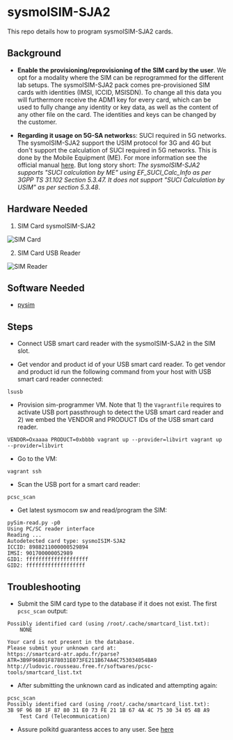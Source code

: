 # sysmoISIM-SJA2

This repo details how to program sysmoISIM-SJA2 cards.

## Background


* **Enable the provisioning/reprovisioning of the SIM card by the user**. We opt for a modality where the SIM can be reprogrammed for the different lab setups. The sysmoISIM-SJA2 pack comes pre-provisioned SIM cards with identities (IMSI, ICCID, MSISDN). To change all this data you will furthermore receive the ADM1 key for every card, which can be used to fully change any identity or key data, as well as the content of any other file on the card. The identities and keys can be changed by the customer.

* **Regarding it usage on 5G-SA networks**s: SUCI required in 5G networks. The sysmoISIM-SJA2 support the USIM protocol for 3G and 4G but don't support the calculation of SUCI required in 5G networks. This is done by the Mobile Equipment (ME). For more information see the official manual [here](https://sysmocom.de/manuals/sysmousim-manual.pdf). But long story short: *The sysmoISIM-SJA2 supports "SUCI calculation by ME" using EF_SUCI_Calc_Info as per 3GPP TS 31.102 Section 5.3.47. It does not support "SUCI Calculation by USIM" as per section 5.3.48*.



## Hardware Needed

1. SIM Card sysmoISIM-SJA2

![SIM Card](./images/sim.png)

2. SIM Card USB Reader 

![SIM Reader](./images/reader.png)

## Software Needed

* [pysim](https://github.com/osmocom/pysim)


## Steps

* Connect USB smart card reader with the sysmoISIM-SJA2 in the SIM slot.

* Get vendor and product id of your USB smart card reader. To get vendor and product id run the following command from your host with USB smart card reader connected:

```console
lsusb
```


* Provision sim-programmer VM. Note that 1) the `Vagrantfile` requires to activate USB port passthrough to detect the USB smart card reader and 2) we embed the VENDOR and PRODUCT IDs of the USB smart card reader.

```console
VENDOR=Oxaaaa PRODUCT=0xbbbb vagrant up --provider=libvirt vagrant up --provider=libvirt
```

* Go to the VM:

```console
vagrant ssh
```

* Scan the USB port for a smart card reader:

```console
pcsc_scan
```

* Get latest sysmocom sw and read/program the SIM:

```console
pySim-read.py -p0
Using PC/SC reader interface
Reading ...
Autodetected card type: sysmoISIM-SJA2
ICCID: 8988211000000529894
IMSI: 901700000052989
GID1: ffffffffffffffffffff
GID2: fffffffffffffffffff
```

## Troubleshooting

* Submit the SIM card type to the database if it does not exist. The first `pcsc_scan` output:

```console
Possibly identified card (using /root/.cache/smartcard_list.txt):
	NONE

Your card is not present in the database.
Please submit your unknown card at:
https://smartcard-atr.apdu.fr/parse?ATR=3B9F96801F878031E073FE211B674A4C753034054BA9
http://ludovic.rousseau.free.fr/softwares/pcsc-tools/smartcard_list.txt
```

* After submitting the unknown card as indicated and attempting again:

```console
pcsc_scan
Possibly identified card (using /root/.cache/smartcard_list.txt):
3B 9F 96 80 1F 87 80 31 E0 73 FE 21 1B 67 4A 4C 75 30 34 05 4B A9
	Test Card (Telecommunication)
```

* Assure polkitd guarantess acces to any user. See [here](https://access.redhat.com/blogs/766093/posts/1976313)
